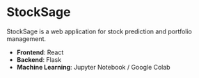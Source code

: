 # StockSage

StockSage is a web application for stock prediction and portfolio management. 
- **Frontend**: React
- **Backend**: Flask
- **Machine Learning**: Jupyter Notebook / Google Colab

